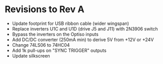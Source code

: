 # Revisions to Rev A

- Update footprint for USB ribbon cable (wider wingspan)
- Replace inverters U1C and U1D (drive J5 and J11) with 2N3906 switch
- Bypass the inverters on the Optiso inputs
- Add DC/DC converter (250mA min) to derive 5V from +12V or +24V
- Change 74LS06 to 74HC04
- Add 1k pull-ups on "SYNC TRIGGER" outputs
- Update silkscreen
